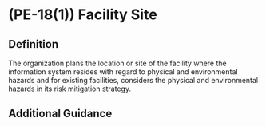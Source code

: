 
# (PE-18(1)) Facility Site

## Definition

The organization plans the location or site of the facility where the information system resides with regard to physical and environmental hazards and for existing facilities, considers the physical and environmental hazards in its risk mitigation strategy.

## Additional Guidance


